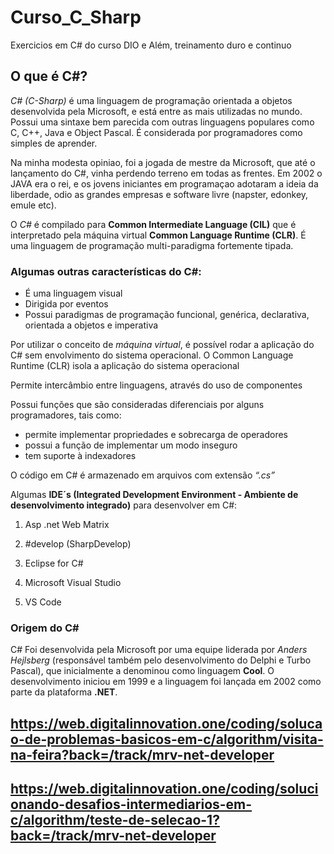 # Curso_C_Sharp

Exercicios em C# do curso DIO e Além, treinamento duro e continuo

## O que é C#?

*C# (C-Sharp)* é uma linguagem de programação orientada a objetos desenvolvida pela Microsoft, e está entre as mais utilizadas no mundo. Possui uma sintaxe bem parecida com outras linguagens populares como C, C++, Java e Object Pascal. É considerada por programadores como simples de aprender.

Na minha modesta opiniao, foi a jogada de mestre da Microsoft, que até o lançamento do C#, vinha perdendo terreno em todas as frentes. Em 2002 o JAVA era o rei, e os jovens iniciantes em programaçao adotaram a ideia da liberdade, odio as grandes empresas e software livre (napster, edonkey, emule etc).

O *C#* é compilado para **Common Intermediate Language (CIL)** que é interpretado pela máquina virtual **Common Language Runtime (CLR)**. É uma linguagem de programação multi-paradigma fortemente tipada.

### Algumas outras características do C#:

- É uma linguagem visual
- Dirigida por eventos
- Possui paradigmas de programação funcional, genérica, declarativa, orientada a objetos e imperativa

Por utilizar o conceito de *máquina virtual*, é possível rodar a aplicação do C# sem envolvimento do sistema operacional. O Common Language Runtime (CLR) isola a aplicação do sistema operacional

Permite intercâmbio entre linguagens, através do uso de componentes

Possui funções que são consideradas diferenciais por alguns programadores, tais como:

- permite implementar propriedades e sobrecarga de operadores
- possui a função de implementar um modo inseguro
- tem suporte à indexadores

O código em C# é armazenado em arquivos com extensão *“.cs”*

Algumas **IDE´s (Integrated Development Environment - Ambiente de desenvolvimento integrado)** para desenvolver em C#:

1. Asp .net Web Matrix  

2. #develop (SharpDevelop)  

3. Eclipse for C#

4. Microsoft Visual Studio

5. VS Code

### Origem do C#

C# Foi desenvolvida pela Microsoft por uma equipe liderada por *Anders Hejlsberg* (responsável também pelo desenvolvimento do Delphi e Turbo Pascal), que inicialmente a denominou como linguagem **Cool**. O desenvolvimento iniciou em 1999 e a linguagem foi lançada em 2002 como parte da plataforma **.NET**.

## https://web.digitalinnovation.one/coding/solucao-de-problemas-basicos-em-c/algorithm/visita-na-feira?back=/track/mrv-net-developer

## https://web.digitalinnovation.one/coding/solucionando-desafios-intermediarios-em-c/algorithm/teste-de-selecao-1?back=/track/mrv-net-developer

